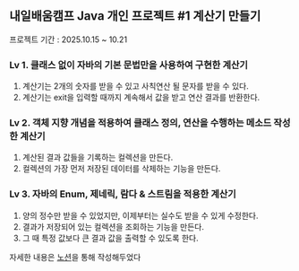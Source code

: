 ## 내일배움캠프 Java 개인 프로젝트 #1 계산기 만들기

프로젝트 기간 : 2025.10.15 ~ 10.21

### Lv 1. 클래스 없이 자바의 기본 문법만을 사용하여 구현한 계산기
1. 계산기는 2개의 숫자를 받을 수 있고 사칙연산 될 문자를 받을 수 있다.
2. 계산기는 exit을 입력할 때까지 계속해서 값을 받고 연산 결과를 반환한다.

### Lv 2. 객체 지향 개념을 적용하여 클래스 정의, 연산을 수행하는 메소드 작성한 계산기
1. 계산된 결과 값들을 기록하는 컬렉션을 만든다.
2. 컬렉션의 가장 먼저 저장된 데이터를 삭제하는 기능을 만든다.

### Lv 3. 자바의 Enum, 제네릭, 람다 & 스트림을 적용한 계산기
1. 양의 정수만 받을 수 있었지만, 이제부터는 실수도 받을 수 있게 수정한다.
2. 결과가 저장되어 있는 컬렉션을 조회하는 기능을 만든다. 
3. 그 때 특정 값보다 큰 결과 값을 출력할 수 있도록 한다.


자세한 내용은 [노션](https://road-cartoon-1a1.notion.site/28c1d6e7a68c80b2a4ace5a8988a9875?source=copy_link)을 통해 작성해두었다
